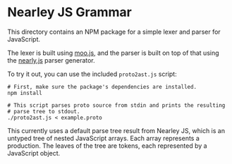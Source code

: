 # Nearley JS Grammar

This directory contains an NPM package for a simple lexer and parser for JavaScript.

The lexer is built using [moo.js](https://github.com/no-context/moo), and the parser is
built on top of that using the [nearly.js](https://nearley.js.org/) parser generator.

To try it out, you can use the included `proto2ast.js` script:

```shell
# First, make sure the package's dependencies are installed.
npm install

# This script parses proto source from stdin and prints the resulting
# parse tree to stdout.
./proto2ast.js < example.proto
```

This currently uses a default parse tree result from Nearley JS, which is an untyped
tree of nested JavaScript arrays. Each array represents a production. The leaves of the
tree are tokens, each represented by a JavaScript object.
